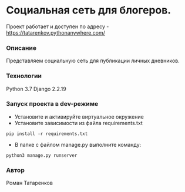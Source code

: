 # Социальная сеть для блогеров.

Проект работает и доступен по адресу - https://tatarenkov.pythonanywhere.com/

### Описание
Представляем социальную сеть для публикации личных дневников. 
### Технологии
Python 3.7
Django 2.2.19
### Запуск проекта в dev-режиме
- Установите и активируйте виртуальное окружение
- Установите зависимости из файла requirements.txt
```
pip install -r requirements.txt
``` 
- В папке с файлом manage.py выполните команду:
```
python3 manage.py runserver
```
### Автор
Роман Татаренков 
